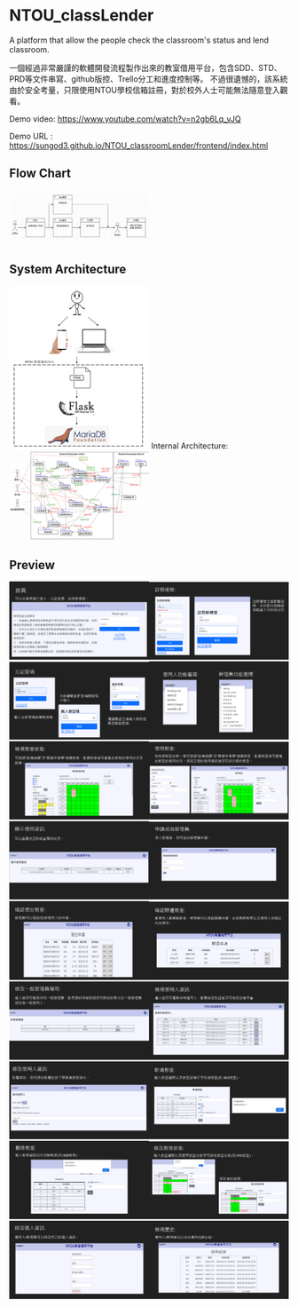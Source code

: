 # NTOU_classLender

A platform that allow the people check the classroom's status and lend classroom.

一個經過非常嚴謹的軟體開發流程製作出來的教室借用平台，包含SDD、STD、PRD等文件串寫、github版控、Trello分工和進度控制等。
不過很遺憾的，該系統由於安全考量，只限使用NTOU學校信箱註冊，對於校外人士可能無法隨意登入觀看。

Demo video: https://www.youtube.com/watch?v=n2gb6Lq_vJQ

Demo URL : https://sungod3.github.io/NTOU_classroomLender/frontend/index.html

## Flow Chart

<img src="README_IMG/Flow_Chart.png" width="50%">

## System Architecture

<img src="README_IMG/System_Architecture.png" width="50%">
Internal Architecture:
<img src="README_IMG/System_Internal_Architecture.png" width="50%">

## Preview

<img src="README_IMG/EX1.png" width="50%"><img src="README_IMG/EX2.png" width="50%">
<img src="README_IMG/EX3.png" width="50%"><img src="README_IMG/EX4.png" width="50%">
<img src="README_IMG/EX5.png" width="50%"><img src="README_IMG/EX6.png" width="50%">
<img src="README_IMG/EX7.png" width="50%"><img src="README_IMG/EX8.png" width="50%">
<img src="README_IMG/EX9.png" width="50%"><img src="README_IMG/EX10.png" width="50%">
<img src="README_IMG/EX11.png" width="50%"><img src="README_IMG/EX12.png" width="50%">
<img src="README_IMG/EX13.png" width="50%"><img src="README_IMG/EX14.png" width="50%">
<img src="README_IMG/EX15.png" width="50%"><img src="README_IMG/EX16.png" width="50%">
<img src="README_IMG/EX17.png" width="50%"><img src="README_IMG/EX18.png" width="50%">
